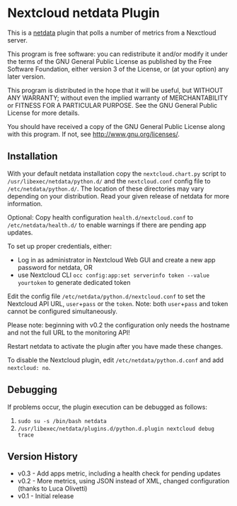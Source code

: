 # Nextcloud netdata Plugin

This is a [netdata](https://github.com/netdata/netdata/) plugin that polls
a number of metrics from a Nexctloud server.

This program is free software: you can redistribute it and/or modify
it under the terms of the GNU General Public License as published by
the Free Software Foundation, either version 3 of the License, or
(at your option) any later version.

This program is distributed in the hope that it will be useful,
but WITHOUT ANY WARRANTY; without even the implied warranty of
MERCHANTABILITY or FITNESS FOR A PARTICULAR PURPOSE.  See the
GNU General Public License for more details.

You should have received a copy of the GNU General Public License
along with this program.  If not, see http://www.gnu.org/licenses/.

## Installation

With your default netdata installation copy the `nextcloud.chart.py` script to
`/usr/libexec/netdata/python.d/` and the `nextcloud.conf` config file to
`/etc/netdata/python.d/`. The location of these directories may vary depending
on your distribution. Read your given release of netdata for more information.

Optional: Copy health configuration `health.d/nextcloud.conf` to `/etc/netdata/health.d/` to enable warnings if there are pending app updates.

To set up proper credentials, either:
- Log in as administrator in Nextcloud Web GUI and create a new app password for netdata, OR
- use Nextcloud CLI `occ config:app:set serverinfo token --value yourtoken` to generate dedicated token

Edit the config file `/etc/netdata/python.d/nextcloud.conf` to set the Nextcloud API URL,
`user`+`pass` or the `token`. Note: both `user`+`pass` and token cannot be configured simultaneously.

Please note: beginning with v0.2 the configuration only needs the hostname and not
the full URL to the monitoring API!

Restart netdata to activate the plugin after you have made these changes.

To disable the Nextcloud plugin, edit `/etc/netdata/python.d.conf` and add
`nextcloud: no`.

## Debugging

If problems occur, the plugin execution can be debugged as follows:

1. `sudo su -s /bin/bash netdata`
2. `/usr/libexec/netdata/plugins.d/python.d.plugin nextcloud debug trace`

## Version History

- v0.3 - Add apps metric, including a health check for pending updates
- v0.2 - More metrics, using JSON instead of XML, changed configuration (thanks to Luca Olivetti)
- v0.1 - Initial release
